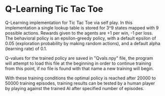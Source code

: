 # **Q-Learning Tic Tac Toe**

Q-Learning implementation for Tic Tac Toe via self play.
In this implementation a single lookup table is stored for 3^9 states mapped with 9 possible actions. 
Rewards given to the agents are +1 per win, -1 per loss.
The behavioral policy is an epsilon-greedy policy, with a default epsilon of 0.05 (exploration probability by making random actions), 
and a default alpha (learning rate) of 0.1.

Q-values for the trained policy are saved in "Qvals.npy" file, the program will attempt to load this file at the beginning in order to
continue training from this point, if no file is found with that name a new training will begin.

With these training conditions the optimal policy is reached after 20000 to 50000 training episodes, training results can be tested by a human player by playing against the trained AI after specified number of episodes.
